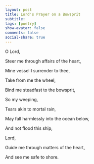 ```yaml
---
layout: post
title: Lord's Prayer on a Bowsprit
subtitle: 
tags: [poetry]
show-avatar: false
comments: false
social-share: true
---
```


O Lord,

Steer me through affairs of the heart,

Mine vessel I surrender to thee,

Take from me the wheel,

Bind me steadfast to the bowsprit,

So my weeping, 

Tears akin to mortal rain,

May fall harmlessly into the ocean below,

And not flood this ship,

Lord,

Guide me through matters of the heart,

And see me safe to shore.

